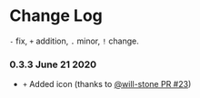 # Change Log

`-` fix, `+` addition, `.` minor, `!` change. 

### 0.3.3 June 21 2020

- `+` Added icon (thanks to [@will-stone PR #23](https://github.com/BriteSnow/vscode-toggle-quotes/pull/23))